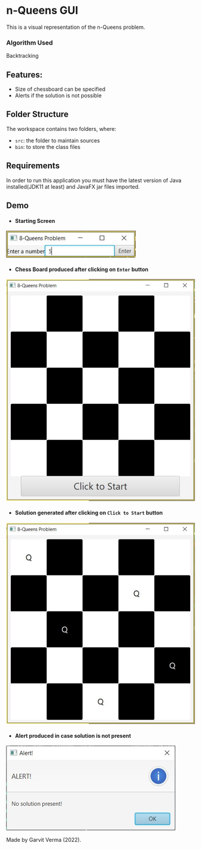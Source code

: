 # n-Queens GUI

This is a visual representation of the n-Queens problem.

### Algorithm Used
Backtracking

## Features:
- Size of chessboard can be specified
- Alerts if the solution is not possible

## Folder Structure

The workspace contains two folders, where:

- `src`: the folder to maintain sources
- `bin`: to store the class files

## Requirements
In order to run this application you must have the latest version of Java installed(JDK11 at least) and JavaFX jar files imported.

## Demo
- #### Starting Screen
![](StartingScreen.JPG)

- #### Chess Board produced after clicking on `Enter` button
![](Board.JPG)

- #### Solution generated after clicking on `Click to Start` button
![](Solution.JPG)

- #### Alert produced in case solution is not present
![](Alert.JPG)

Made by Garvit Verma (2022).

